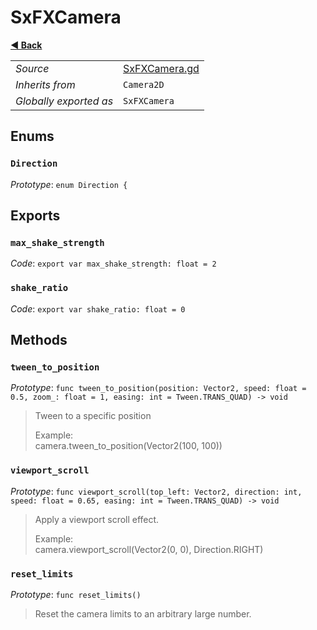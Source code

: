 # SxFXCamera

**[◀️ Back](../readme.md)**

|    |     |
|----|-----|
|*Source*|[SxFXCamera.gd](../../../../nodes/fx/SxFXCamera/SxFXCamera.gd)|
|*Inherits from*|`Camera2D`|
|*Globally exported as*|`SxFXCamera`|

## Enums

### `Direction`

*Prototype*: `enum Direction {`

## Exports

### `max_shake_strength`

*Code*: `export var max_shake_strength: float = 2`

### `shake_ratio`

*Code*: `export var shake_ratio: float = 0`

## Methods

### `tween_to_position`

*Prototype*: `func tween_to_position(position: Vector2, speed: float = 0.5, zoom_: float = 1, easing: int = Tween.TRANS_QUAD) -> void`

> Tween to a specific position  
>   
> Example:  
>   camera.tween_to_position(Vector2(100, 100))  
### `viewport_scroll`

*Prototype*: `func viewport_scroll(top_left: Vector2, direction: int, speed: float = 0.65, easing: int = Tween.TRANS_QUAD) -> void`

> Apply a viewport scroll effect.  
>   
> Example:  
>   camera.viewport_scroll(Vector2(0, 0), Direction.RIGHT)  
### `reset_limits`

*Prototype*: `func reset_limits()`

> Reset the camera limits to an arbitrary large number.  
